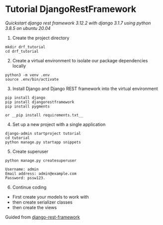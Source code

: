 # Tutorial DjangoRestFramework

_Quickstart django rest framework 3.12.2 with django 3.1.7 using python 3.8.5 on ubuntu 20.04_

1. Create the project directory

```
mkdir drf_tutorial
cd drf_tutorial
```

2. Create a virtual environment to isolate our package dependencies locally

```
python3 -m venv .env
source .env/bin/activate
```

3. Install Django and Django REST framework into the virtual environment

```
pip install django
pip install djangorestframework
pip install pygments

or __pip install requirements.txt__
```

4. Set up a new project with a single application

```
django-admin startproject tutorial
cd tutorial
python manage.py startapp snippets
```

5. Create superuser

```
python manage.py createsuperuser

Username: admin
Email address: admin@example.com
Password: pssw123.
```

6. Continue coding

- First create your models to work with
- then create serializer classes
- then create the views

Guided from [django-rest-framework](https://www.django-rest-framework.org/tutorial/1-serialization/)

